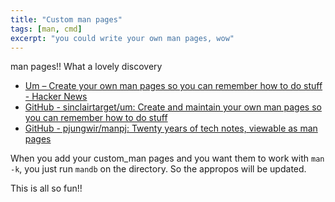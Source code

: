 ```yaml
---
title: "Custom man pages"
tags: [man, cmd]
excerpt: "you could write your own man pages, wow"
---
```



man pages!!
What a lovely discovery

* [Um – Create your own man pages so you can remember how to do stuff - Hacker News](https://news.ycombinator.com/item?id=17797355) 
* [GitHub - sinclairtarget/um: Create and maintain your own man pages so you can remember how to do stuff](https://github.com/sinclairtarget/um) 
* [GitHub - pjungwir/manpj: Twenty years of tech notes, viewable as man pages](https://github.com/pjungwir/manpj/?tab=readme-ov-file) 



When you add your custom_man pages and you want them to work with `man -k`, you
just run `mandb` on the directory. So the appropos will be updated.


This is all so fun!!
